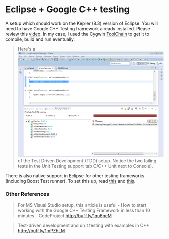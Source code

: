 Eclipse + Google C++ testing
=============

A setup which should work on the Kepler (8.3) version of Eclipse. 
You will need to have Google C++ Testing framework already installed. 
Please review this [video](https://www.youtube.com/watch?v=ukF3kUH1kxM).
In my case, I used the Cygwin [ToolChain](ToolChain.png) to get it to compile, build and run eventually.
> Here's a ![screen snippet](https://github.com/kgashok/mgt2/blob/master/Eclipse%20Google%20TDD%20capture.PNG) of the Test Driven Development (TDD) setup. Notice the two failing tests in the Unit Testing support tab C/C++ Unit next to Console).

There is also native support in Eclipse for other testing frameworks (including Boost Test runner). 
To set this up, read [this](http://feelings-erased.blogspot.in/2012/07/eclipse-juno-has-landed-with-unit.html) and [this](http://www.eclipse.org/forums/index.php/t/512946/).

### Other References ###
> For MS Visual Studio setup, this article is useful - How to start working with the Google C++ Testing Framework in less than 10 minutes - CodeProject http://buff.ly/1qu6neM

> Test-driven development and unit testing with examples in C++ http://buff.ly/1mPZhLM 



